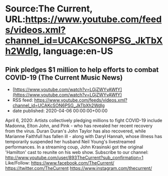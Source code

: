 # Source:The Current, URL:https://www.youtube.com/feeds/videos.xml?channel_id=UCAKcSON6PSG_JkTbXh2WdIg, language:en-US

## Pink pledges $1 million to help efforts to combat COVID-19 (The Current Music News)
 - [https://www.youtube.com/watch?v=LGjZWYvAWfY](https://www.youtube.com/watch?v=LGjZWYvAWfY)
 - RSS feed: https://www.youtube.com/feeds/videos.xml?channel_id=UCAKcSON6PSG_JkTbXh2WdIg
 - date published: 2020-04-06 00:00:00+00:00

April 6, 2020: Artists collectively pledging millions to fight COVID-19 include Madonna, Elton John, and Pink - who has revealed her recent recovery from the virus. Duran Duran's John Taylor has also recovered, while Marianne Faithfull has fallen ill - along with Daryl Hannah, whose illness has temporarily suspended her husband Neil Young's livestreamed performances. In a streaming coup, John Krasinski got the original 'Hamilton' cast to reunite on his web show.
Subscribe to our channel:
http://www.youtube.com/user/893TheCurrent?sub_confirmation=1
Like/Follow:
https://www.facebook.com/TheCurrent/
https://twitter.com/TheCurrent
https://www.instagram.com/thecurrent/

